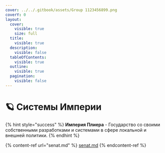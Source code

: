 ```yaml
---
cover: ../../.gitbook/assets/Group 1123456899.png
coverY: 0
layout:
  cover:
    visible: true
    size: full
  title:
    visible: true
  description:
    visible: false
  tableOfContents:
    visible: true
  outline:
    visible: true
  pagination:
    visible: false
---
```


# 🪐 Системы Империи

{% hint style="success" %}
**Империя Плиера** - Государство со своими собственными разработками и системами в сфере локальной и внешней политики.
{% endhint %}

{% content-ref url="senat.md" %}
[senat.md](senat.md)
{% endcontent-ref %}
